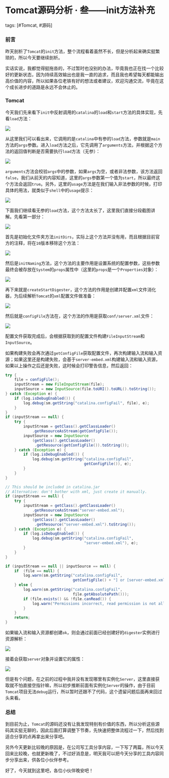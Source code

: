 # Tomcat源码分析 · 叁——init方法补充

tags: [#Tomcat, #源码]

### 前言

昨天剖析了`Tomcat`的`init`方法，整个流程看着虽然不长，但是分析起来确实挺繁琐的，所以今天要继续剖析。

实话实说，我都觉得挺拖沓的，不过暂时也没别的办法，毕竟我也正在找一个比较好的更新状态，因为持续高效输出也是我一直的追求，而且我也希望每天都能输出高价值的内容，所以如果各位老铁有好的想法或者建议，欢迎沟通交流，毕竟在这个成长进步的道路是永远不会休止的。

### Tomcat

今天我们先来看下`init`中反射调用的`catalina`的`load`和`start`方法的具体实现，先看`load`方法：

![](https://gitee.com/sysker/picBed/raw/master/blog/20210929082442.png)

从这里我们可以看出来，它调用的是`catalina`中有参的`load`方法，参数就是`main`方法的`args`参数。进入`load`方法之后，它先调用了`arguments`方法，并根据这个方法的返回值判断是否需要执行`load`方法（无参）：

![](https://gitee.com/sysker/picBed/raw/master/blog/20210929082747.png)

`arguments`方法会校验`args`中的参数，如果`args`为空，或者非法参数，该方法返回`false`，我们从前天的内容知道，这里的`args`参数第一个值为`start`，所以最终这个方法会返回`true`。另外，这里的`usage`方法是在我们输入非法参数的时候，打印具体的用法，就类似于`shell`中的`usage`提示：

![](https://gitee.com/sysker/picBed/raw/master/blog/20210929083026.png)

下面我们继续看无参的`load`方法，这个方法太长了，这里我们直接分段截图讲解。先看第一部分：

![](https://gitee.com/sysker/picBed/raw/master/blog/20210929084520.png)

首先是初始化文件夹方法`initDirs`，实际上这个方法并没有用，而且根据目前官方的注释，将在`10`版本移除这个方法：

![](https://gitee.com/sysker/picBed/raw/master/blog/20210929084921.png)

然后是`initNaming`方法，这个方法的主要作用是设置系统的配置参数，这些参数最终会被存放在`System`的`props`属性中（这里的`props`是一个`Properties`对象）：

![](https://gitee.com/sysker/picBed/raw/master/blog/20210929085007.png)

再下来就是`createStartDigester`，这个方法的作用是创建并配置`xml`文件消化器，为后续解析`Tomcat`的`xml`配置文件做准备：

![](https://gitee.com/sysker/picBed/raw/master/blog/20210929085832.png)

然后就是`configFile`方法在，这个方法的作用是获取`conf/server.xml`文件：

![](https://gitee.com/sysker/picBed/raw/master/blog/20210929090116.png)

配置文件获取完成后，会根据获取到的配置文件构建`FileInputStream`和`InputSource`。

如果构建失败会再次通过`getConfigFile`获取配置文件，再次构建输入流和输入资源；如果这里还是构建失败，会基于`server-embed.xml`构建输入流和输入资源，如果以上操作之后还是失败，这时候会打印警告信息，然后返回：

```java
try {
    file = configFile();
    inputStream = new FileInputStream(file);
    inputSource = new InputSource(file.toURI().toURL().toString());
} catch (Exception e) {
    if (log.isDebugEnabled()) {
        log.debug(sm.getString("catalina.configFail", file), e);
    }
}
if (inputStream == null) {
    try {
        inputStream = getClass().getClassLoader()
            .getResourceAsStream(getConfigFile());
        inputSource = new InputSource
            (getClass().getClassLoader()
             .getResource(getConfigFile()).toString());
    } catch (Exception e) {
        if (log.isDebugEnabled()) {
            log.debug(sm.getString("catalina.configFail",
                                   getConfigFile()), e);
        }
    }
}

// This should be included in catalina.jar
// Alternative: don't bother with xml, just create it manually.
if (inputStream == null) {
    try {
        inputStream = getClass().getClassLoader()
            .getResourceAsStream("server-embed.xml");
        inputSource = new InputSource
            (getClass().getClassLoader()
             .getResource("server-embed.xml").toString());
    } catch (Exception e) {
        if (log.isDebugEnabled()) {
            log.debug(sm.getString("catalina.configFail",
                                   "server-embed.xml"), e);
        }
    }
}

if (inputStream == null || inputSource == null) {
    if  (file == null) {
        log.warn(sm.getString("catalina.configFail",
                              getConfigFile() + "] or [server-embed.xml]"));
    } else {
        log.warn(sm.getString("catalina.configFail",
                              file.getAbsolutePath()));
        if (file.exists() && !file.canRead()) {
            log.warn("Permissions incorrect, read permission is not allowed on the file.");
        }
    }
    return;
}
```

如果输入流和输入资源都创建`ok`，则会通过前面已经创建好的`digester`实例进行资源解析：

![](https://gitee.com/sysker/picBed/raw/master/images/20210929132439.png)

接着会获取`server`对象并设置它的属性：

![](https://gitee.com/sysker/picBed/raw/master/blog/20210929231008.png)

但是有个问题，在之前的过程中我并没有发现哪里有实例化`Server`，这里直接获取就不怕直接空指针嘛，所以初步推断前面有实例化`Server`的操作，由于目前`Tomcat`项目无法`debug`运行，所以暂时还跟不了代码，这个遗留问题后面再来回过头来看。

### 总结

到目前为止，`Tomcat`的源码还没有让我发现特别有价值的东西，所以分析这些源码其实挺无聊的，因此后面打算调整下节奏，先快速把整体流程过一下，然后找到适合分享的点再拿出来分享吧。

另外今天更新比较晚的原因是，在公司写工具分享内容，一下写了两篇，所以今天回来比较晚，也就更新晚了，不过好消息是，明天我可以把今天分享的工具内容同步分享出来，供各位小伙伴参考。

好了，今天就到这里吧，各位小伙伴晚安吧！